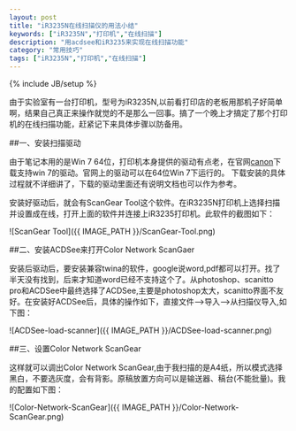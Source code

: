 ```yaml
---
layout: post
title: "iR3235N在线扫描仪的用法小结"
keywords: ["iR3235N","打印机","在线扫描"]
description: "用acdsee和iR3235来实现在线扫描功能"
category: "常用技巧"
tags: ["iR3235N","打印机","在线扫描"]
---
```

{% include JB/setup %}

由于实验室有一台打印机，型号为iR3235N,以前看打印店的老板用那机子好简单啊，结果自己真正来操作就觉的不是那么一回事。搞了一个晚上才搞定了那个打印机的在线扫描功能，赶紧记下来具体步骤以防备用。

##一、安装扫描驱动


由于笔记本用的是Win 7 64位，打印机本身提供的驱动有点老，在官网[canon](http://software.canon-europe.com/software/0039663.asp)下载支持win 7的驱动。官网上的驱动可以在64位Win 7下运行的。
下载安装的具体过程就不详细讲了，下载的驱动里面还有说明文档也可以作为参考。

安装好驱动后，就会有ScanGear Tool这个软件。在iR3235N打印机上选择扫描并设置成在线，打开上面的软件并连接上iR3235打印机。此软件的截图如下：

![ScanGear Tool]({{ IMAGE_PATH }}/ScanGear-Tool.png)

##二、安装ACDSee来打开Color Network ScanGaer


安装后驱动后，要安装兼容twina的软件，google说word,pdf都可以打开。找了半天没有找到，后来才知道word已经不支持这个了。从photoshop、scanitto pro和ACDSee中最终选择了ACDSee,主要是photoshop太大，scanitto界面不友好。在安装好ACDSee后，具体的操作如下，直接文件-->导入-->从扫描仪导入,如下图：

![ACDSee-load-scanner]({{ IMAGE_PATH }}/ACDSee-load-scanner.png)

##三、设置Color Network ScanGear


这样就可以调出Color Network ScanGear,由于我扫描的是A4纸，所以模式选择黑白，不要选灰度，会有背影。原稿放置方向可以是输送器、稿台(不能批量)。我的配置如下图：

![Color-Network-ScanGear]({{ IMAGE_PATH }}/Color-Network-ScanGear.png)


